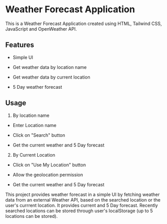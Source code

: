 # Weather Forecast Application

This is a Weather Forecast Application created using HTML, Tailwind CSS, JavaScript and OpenWeather API. 

## Features 

* Simple UI 

* Get weather data by location name

* Get weather data by current location

* 5 Day weather forecast 

## Usage 

1. By location name 

  *   Enter Location name 

  *   Click on "Search" button

  *   Get the current weather and 5 Day forecast

2. By Current Location 

  *   Click on "Use My Location" button

  *   Allow the geolocation permission

  *   Get the current weather and 5 Day forecast

This project provides weather forecast in a simple UI by fetching weather data from an external Weather API, based on the searched location or the user's currrent location. It provides current and 5 Day forecast. 
Recently searched locations can be stored through user's localStorage (up to 5 locations can be stored). 
